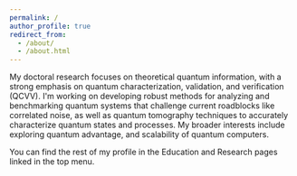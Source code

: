 ```yaml
---
permalink: /
author_profile: true
redirect_from:
  - /about/
  - /about.html
---
```


My doctoral research focuses on theoretical quantum information, with a strong emphasis on quantum characterization, validation, and verification (QCVV). I'm working on developing robust methods for analyzing and benchmarking quantum systems that challenge current roadblocks like correlated noise, as well as quantum tomography techniques to accurately characterize quantum states and processes. My broader interests include exploring quantum advantage, and scalability of quantum computers.

You can find the rest of my profile in the Education and Research pages linked in the top menu.

